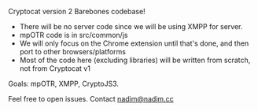Cryptocat version 2
Barebones codebase!

* There will be no server code since we will be using XMPP for server.
* mpOTR code is in src/common/js
* We will only focus on the Chrome extension until that's done, and then port to other browsers/platforms
* Most of the code here (excluding libraries) will be written from scratch, not from Cryptocat v1

Goals: mpOTR, XMPP, CryptoJS3.

Feel free to open issues. Contact <nadim@nadim.cc>
